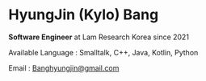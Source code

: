 # HyungJin (Kylo) Bang

**Software Engineer** at Lam Research Korea since 2021

Available Language : Smalltalk, C++, Java, Kotlin, Python

Email : Banghyungjin@gmail.com


<!---
Banghyungjin/Banghyungjin is a ✨ special ✨ repository because its `README.md` (this file) appears on your GitHub profile.
You can click the Preview link to take a look at your changes.
--->
